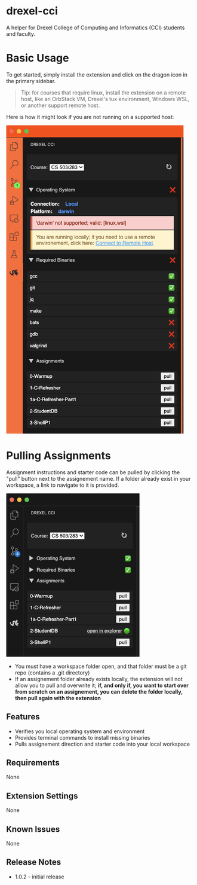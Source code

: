 # drexel-cci

A helper for Drexel College of Computing and Informatics (CCI) students and faculty.

# Basic Usage

To get started, simply install the extension and click on the dragon icon in the primary sidebar.

> Tip: for courses that require linux, install the extension on a remote host, like an OrbStack VM, Drexel's tux environment, Windows WSL, or another support remote host.

Here is how it might look if you are not running on a supported host:

![Unsupported Host](media/screenshot-errors.png)

# Pulling Assignments

Assignment instructions and starter code can be pulled by clicking the "pull" button next to the assignement name. If a folder already exist in your workspace, a link to navigate to it is provided.

![Pull Assignement](media/screenshot-pull.png)

- You must have a workspace folder open, and that folder must be a git repo (contains a .git directory)
- If an assignement folder already exists locally, the extension will not allow you to pull and overwrite it; **if, and only if, you want to start over from scratch on an assignement, you can delete the folder locally, then pull again with the extension**

## Features

- Verifies you local operating system and environment
- Provides terminal commands to install missing binaries
- Pulls assignement direction and starter code into your local workspace

## Requirements

None

## Extension Settings

None

## Known Issues

None

## Release Notes

- 1.0.2 - initial release